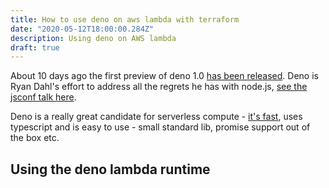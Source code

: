 ```yaml
---
title: How to use deno on aws lambda with terraform
date: "2020-05-12T18:00:00.284Z"
description: Using deno on AWS lambda
draft: true
---
```


About 10 days ago the first preview of deno 1.0 [has been released](https://github.com/denoland/deno/releases/tag/v1.0.0-rc1). Deno is Ryan Dahl's effort to address all the regrets he has with node.js, [see the jsconf talk here](https://www.youtube.com/watch?v=M3BM9TB-8yA).

Deno is a really great candidate for serverless compute - [it's fast](https://deno.land/benchmarks), uses typescript and is easy to use - small standard lib, promise support out of the box etc.

## Using the deno lambda runtime